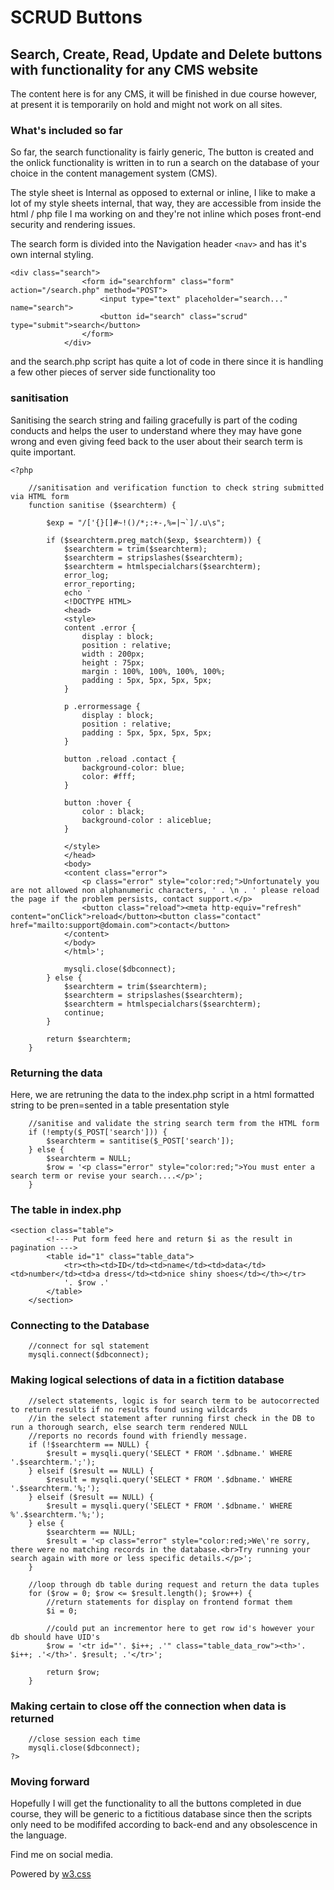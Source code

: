 # SCRUD Buttons
## Search, Create, Read, Update and Delete buttons with functionality for any CMS website

The content here is for any CMS, it will be finished in due course however, at present it is temporarily on hold and might not work on all sites.

### What's included so far
So far, the search functionality is fairly generic, The button is created and the onlick functionality is written in to run a search on the database of your choice in the content management system (CMS).

The style sheet is Internal as opposed to external or inline, I like to make a lot of my style sheets internal, that way, they are accessible from inside the html / php file I ma working on and they're not inline which poses front-end security and rendering issues.

The search form is divided into the Navigation header ```<nav>``` and has it's own internal styling.

```
<div class="search">
                <form id="searchform" class="form" action="/search.php" method="POST">
                    <input type="text" placeholder="search..." name="search">
                    <button id="search" class="scrud" type="submit">search</button>
                </form>
            </div>
```
and the search.php script has quite a lot of code in there since it is handling a few other pieces of server side functionality too

### sanitisation
Sanitising the search string and failing gracefully is part of the coding conducts and helps the user to understand where they may have gone wrong and even giving feed back to the user about their search term is quite important.
```
<?php

    //sanitisation and verification function to check string submitted via HTML form
    function sanitise ($searchterm) {
        
        $exp = "/['{}[]#~!()/*;:+-,%=|¬`]/.u\s";

        if ($searchterm.preg_match($exp, $searchterm)) {
            $searchterm = trim($searchterm);
            $searchterm = stripslashes($searchterm);
            $searchterm = htmlspecialchars($searchterm);
            error_log;
            error_reporting;
            echo ' 
            <!DOCTYPE HTML>
            <head>
            <style>
            content .error {
                display : block;
                position : relative;
                width : 200px;
                height : 75px;
                margin : 100%, 100%, 100%, 100%;
                padding : 5px, 5px, 5px, 5px;
            }
    
            p .errormessage {
                display : block;
                position : relative;
                padding : 5px, 5px, 5px, 5px;
            }
    
            button .reload .contact {
                background-color: blue;
                color: #fff;
            }
    
            button :hover {
                color : black;
                background-color : aliceblue;
            }
    
            </style>
            </head>
            <body>
            <content class="error">
                <p class="error" style="color:red;">Unfortunately you are not allowed non alphanumeric characters, ' . \n . ' please reload the page if the problem persists, contact support.</p>
                <button class="reload"><meta http-equiv="refresh" content="onClick">reload</button><button class="contact" href="mailto:support@domain.com">contact</button>
            </content>
            </body>
            </html>';
            
            mysqli.close($dbconnect);
        } else {
            $searchterm = trim($searchterm);
            $searchterm = stripslashes($searchterm);
            $searchterm = htmlspecialchars($searchterm);
            continue;
        }
        
        return $searchterm;
    }
```

### Returning the data
Here, we are retruning the data to the index.php script in a html formatted string to be pren=sented in a table presentation style
```
    //sanitise and validate the string search term from the HTML form
    if (!empty($_POST['search'])) {
        $searchterm = santitise($_POST['search']);
    } else {
        $searchterm = NULL;
        $row = '<p class="error" style="color:red;">You must enter a search term or revise your search....</p>';
    }
```

### The table in index.php
```
<section class="table">
        <!--- Put form feed here and return $i as the result in pagination --->
        <table id="1" class="table_data">    
            <tr><th><td>ID</td><td>name</td><td>data</td><td>number</td><td>a dress</td><td>nice shiny shoes</td></th></tr>
            '. $row .'
        </table>
    </section>
```

### Connecting to the Database
```
    //connect for sql statement
    mysqli.connect($dbconnect);
```

### Making logical selections of data in a fictition database
```
    //select statements, logic is for search term to be autocorrected to return results if no results found using wildcards
    //in the select statement after running first check in the DB to run a thorough search, else search term rendered NULL
    //reports no records found with friendly message.
    if (!$searchterm == NULL) {
        $result = mysqli.query('SELECT * FROM '.$dbname.' WHERE '.$searchterm.';');
    } elseif ($result == NULL) {
        $result = mysqli.query('SELECT * FROM '.$dbname.' WHERE '.$searchterm.'%;');
    } elseif ($result == NULL) {
        $result = mysqli.query('SELECT * FROM '.$dbname.' WHERE %'.$searchterm.'%;');
    } else {
        $searchterm == NULL;
        $result = '<p class="error" style="color:red;>We\'re sorry, there were no matching records in the database.<br>Try running your search again with more or less specific details.</p>';
    }
    
    //loop through db table during request and return the data tuples
    for ($row = 0; $row <= $result.length(); $row++) {
        //return statements for display on frontend format them
        $i = 0;
        
        //could put an incrementor here to get row id's however your db should have UID's
        $row = '<tr id="'. $i++; .'" class="table_data_row"><th>'. $i++; .'</th>'. $result; .'</tr>';
        
        return $row;
    }
```

### Making certain to close off the connection when data is returned
```
    //close session each time
    mysqli.close($dbconnect);
?>
```

### Moving forward
Hopefully I will get the functionality to all the buttons completed in due course, they will be generic to a fictitious database since then the scripts only need to be modififed according to back-end and any obsolescence in the language.
<head>
    <meta content="text/html; charset=utf-8" http-equiv="Content-Type">
    <meta charset="UTF-8">
    <meta name="description" content="Projects and Portfolio">
    <meta name="keywords" content="HTML, CSS, JavaScript, PHP, MySQLi, Python, Java, C, C++, C#, Time, Shapes">
    <meta name="author" content="Russell Clarke">
    <meta name="viewport" content="width=device-width, initial-scale=1.0">
    <link rel="stylesheet" href="https://www.w3schools.com/w3css/4/w3.css">
    <link rel="stylesheet" href="https://fonts.googleapis.com/css?family=Roboto">
    <link rel="stylesheet" href="https://cdnjs.cloudflare.com/ajax/libs/font-awesome/4.7.0/css/font-awesome.min.css">
</head>
<footer class="w3-container w3-teal w3-center w3-margin-top">
  <p>Find me on social media.</p>
  <a href="https://www.facebook.com/profile.php?id=100075972987666"><i class="fa fa-facebook-official w3-hover-opacity"></i></a>
  <a href="https://www.instagram.com/russellclarke821"><i class="fa fa-instagram w3-hover-opacity"></i></a>
  <a href="https://www.pinterest.co.uk/russellclarke821/"><i class="fa fa-pinterest-p w3-hover-opacity"></i></a>
  <a href="https://twitter.com/Developing821"><i class="fa fa-twitter w3-hover-opacity"></i></a>
  <a href="https://www.linkedin.com/in/russell-clarke-09a1a5238"></a><i class="fa fa-linkedin w3-hover-opacity"></i>
  <p>Powered by <a href="https://www.w3schools.com/w3css/default.asp" target="_blank">w3.css</a></p>
</footer>
